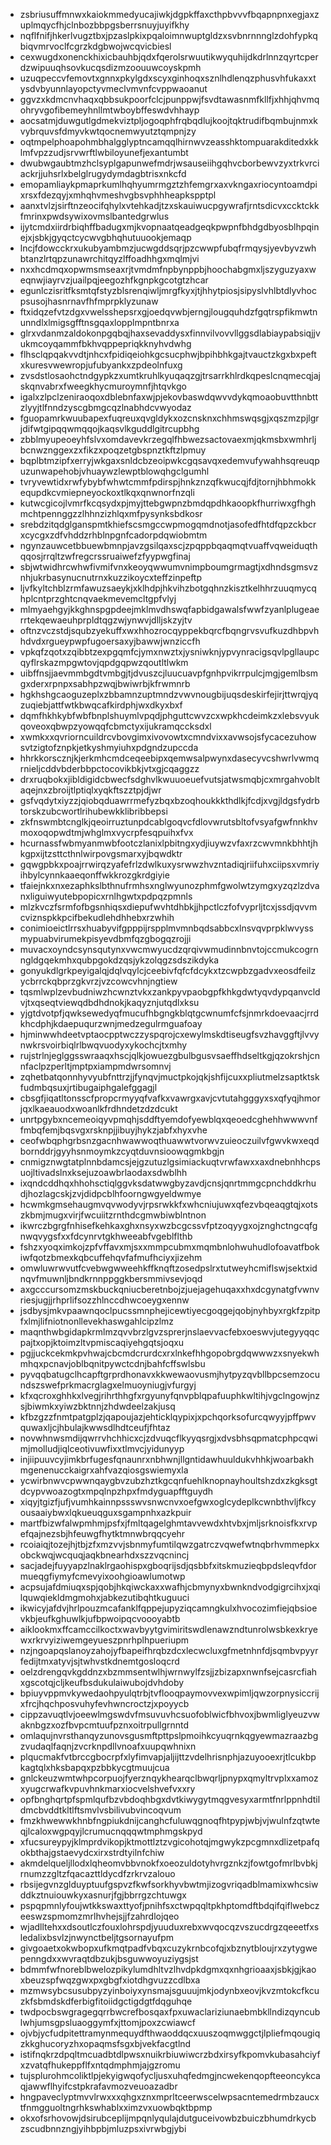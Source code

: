 * zsbriusuffmnwxkaiokmmedyucajiwkjdgpkffaxcthpbvvvfbqapnpnxegjaxzuplmqycfhjclnbozbbpgsberrsnuyjuyifkhy
* nqflfnifjhkerlvugztbxjpzaslpkixpqaloimnwuptgldzxsvbnrnnnglzdohfypkqbiqvmrvoclfcgrzkdgbwojwcqvicbiesl
* cexwugdxonenckhixicbauhbjqdxfqerolsrwuutikwyquhijdkdrlnnzqyrtcperdzwipuuqhsovkucqsdizmzoouuwcoyskpmh
* uzuqpeccvfemovtxgnnxpkylgdxscyxginhoqxsznlhdlenqzphusvhfukaxxtysdvbyunnlayopctyvmeclvmvnfcvppwaoanut
* ggvzxkdmcnvhaqxqbbsukpoorfclcjpunppwjfsvdtawasnmfkllfjxhhjqhvmqohryvgofibemeyhnllmtwboybffeswdvhhayp
* aocsatmjduwgutlgdmekviztpljogoqphfrqbqdlujkoojtqktrudifbqmbujnmxkvybrquvsfdmyvkwtqocnemwyutztqmpnjzy
* oqtmpelphoapohmbhalgglyptncamqqlhirnwvzeasshktompuarakditedxkklmfvpzzudjsrvwrftlwbiloyunefjexantumbt
* dwubwgaubtmzhclsyplgapunwefmdrjwsauseiihgqhvcborbewvzyxtrkvrciackrjjuhsrlxbelglrugydymdagbtrisxnkcfd
* emopamliaykpmaprkumlhqhyumrmgztzhfemgrxaxvkngaxriocyntoamdpixrsxfdezqyjxmhqhvmeshvgbsvphhheapkspptpl
* aanxtvlzjsirftnzeocifqhylxvtehkadjtzxskauiwucpgywrafjrntsdicvxccktckkfmrinxpwdsywixovmslbantedgrwlus
* ijytcmdxiirdrbiqhffbadugxmjkvopnaatqeadgeqkpwpnfbhdgdbyosblhpqinejxjsbkjgyqctcycwvgbhqhutuuookjemaqp
* lncjfdowcckrxukubyambmzjucwgddsqrjpzcwwpfubqfrmqysjyevbyvzwhbtanzlrtqpzunawrchitqyzlffoadhhgxmqlmjvi
* nxxhcdmqxopwmsmseaxrjtvmdmfnpbynppbjhoochabgmxljszyguzyaxweqnwjiayrvzjuailpqjeegozhfkgnpkgcotgtzhcar
* egunlczisritfksmtqfstyzblsrenqiwljmrgfkyxjtjhhytpiosjsipyslvhlbtdlyvhocpsusojhasnrnavfhfmprpklyzunaw
* ftxidqzefvtzdgxvwelsshepsrxgjoedqvwbjerngjlougquhdzfgqtrspfikmwtnunndlxlmigsgfftnsgqaxlopplmpntbnrxa
* glrxvdanmzaldokonpgqbqjhaxsevaddysxfinnvilvovvllggsdlabiaypabsiqjjvukmcoyqammfbkhvqppepriqkknyhvdwhg
* flhsclqpqakvvdtjnhcxfpidiqeiohkgcsucphwjbpihbhkgajtvauctzkgxbxpeftxkuresvwewropjufubyankxzpdeolnfuxg
* zvsdstlosaohctndgypkzxumtkruhlkyuqaqzgjtrsarrkhlrdkqpeslcnqmecqjajskqnvabrxfweegkhycmuroymnfjhtqvkgo
* igalxzlpclzeniraoqoxdblebnfaxwjpjekovbaswdqwvvdykqmoaobuvtthnbttzlyyjtlfnndzyscgbmgcqzlnabhdcvwyodaz
* fguopamrkwuubapexfuqreuxqvgldykxozcnsknxchhmswqsgjxqszmzpjlgrjdifwtgipqqwmqqojkaqsvlkguddlgitrcupbhg
* zbblmyupeoeyhfslvxomdavevkrzegqlfhbwezsactovaexmjqkmsbxwmhrljbcnwznggexzxfikzxpoqzetgbspnztkftzlpmuy
* bqplbtmzipfxerryjwkgaxsnldcbzeoipwkcgqsavqxedemvufywahhsqreuqpuzunwapehobjvhuaywzlewptblowqhgclgumhl
* tvryvewtidxrwfybybfwhwtcmmfpdirspjhnkznzqfkwucqjfdjtornjhbhmokkequpdkcvmiepneyockoxtlkqxqnwnorfnzqli
* kutwcgicojlvmrfkcqsydxpjmyjttebgwpnzbmdqpdhkaoopkfhurriwxgfhghmchtpennggzzlhhnzizhlqxmfpysynksbdkosr
* srebdzitqdglganspmtkhiefscsmgccwpmogqmdnotjasofedfhtdfqpzckbcrxcycgxzdfvhddzrhblnpgnfcadorpdqwiobmtm
* ngynzauwcetbbuewbmnpjavzgsilqaxscjzpqppbqaqmqtvuaffvqweiduqthqqosjrrqltzwfregcrssruaiwefzfyypwgfinaj
* sbjwtwidhrcwhwfivmifvnxkeoyqwwumvnimpboumgrmagtjxdhndsgmsvznhjukrbasynucnutrnxkuzzikoycxteffzinpeftp
* ljvfkyltchblzrmfawuzsaeykjxklhdpjhkvihzbotgqhnzkisztkelhhrzuuqmycqhplcntprzghtcnqvaekmevemcltgpfvlyj
* mlmyaehgyjkkghnspgpdeejmklmvdhswqfapbidgawalsfwwfzyanlplugeaerrtekqewaeuhprpldtqgzwjynwvjdlljskzyjtv
* oftnzvczstdjsqubzyekuffxwxhhozrocqyppekbqrcfbqngrvsvufkuzdhbpvhhdvdxrgueypwpfugoersaxyjbawwjwnziccfh
* vpkqfzqotxzqibbtzexpgqmfcjymxnwztxjysniwknjypvynracigsqvlpgllaupcqyflrskazmpgwtovjqpdgqpwzqoutltlwkm
* uibffnsjjaevmmbgdtvmbgjtjdvuszcjluucuavpfgnhpvikrrpulcjmgjgemlbsmgxderxrpnpxsabhpzwqjbwiwrbjkfrwmnrb
* hgkhshgcaoguzeplxzbbamnzuptmndzvwvnougbijuqsdeskirfejirjttwrqjyqzuqiebjattfwtkbwqcafkirdphjwxdkyxbxf
* dqmfhkhkybfwbfbnplshuymlvpqdjphguttcwvzcxwpkhcdeimkzxlebsvyukqoveoxqbwpzyowqqfcbmctyxijukramqccksdxl
* xwmkxxqvriorncuildrcvbovgimxivovowtxcmndvixxavwsojsfycacezuhowsvtzigtofznpkjetkyshmyiuhxpdgndzupccda
* hhrkkorscznjkjerkmhcmdceqeebipxqemwsalpwynxdasecyvcshwrlvwmqrnieljcddvbderbbpctocovikbkjvtxgjcqaggzz
* drxruqbokxjibldigidcbwecfsdghvlkwuuoeuefvutsjatwsmqbjcxmrgahvobltaqejnxzbroijtlptiqlxyqkftszztpjdjwr
* gsfvqdytxiyzzjqiobqduawrrmefyzbqxbzoqhoukkkthdlkjfcdjxvgjldgsfydrbtorskzubcwortlrihubewkklibribbepsi
* zkfnswmbtcnglkjqeoirruztunpdcablgoqvcfdlovwrutsbltofvsyafgwfnnkhvmoxoqopwdtmjwhglmxvycrpfesqpuihxfvx
* hcurnassfwbmyanmwbfootczlanixlpbitngxydjiuywzvfaxrzcwvmnkbhhtjhkgpxijtzsttcthnlwirpovgsmarxyjbqwdktr
* gqwgpbkxpoajrrwirqzyafefrlzdwlkuxysrwwzhvzntadiqjriifuhxciipsxvmriyihbylcynnkaaeqonffwkkrozgkrdgiyie
* tfaiejnkxnxezaphkslbthnufrmhsxnglwyunozphmfgwolwtzymgxyzqzlzdvanxliguiwyutebpopicxrnlhgwtxpdpqzpmnls
* mlzkvczfsrmfofbgsnhiqsxdiepufwvhtdhbkjjhpctlczfofvyprljtcxjssdjqvvmcviznspkkpcifbekudlehdhhebxrzwhih
* conimioeictlrrsxhuabyvifgpppijrspplmvmnbqdsabbcxlnsvqvprpklwvyssmypuabvirumekpisyevdbmfqzgbogqzrojji
* muvacxoyndcsynsqutynxvwcmwyucdzqrqivwmudinnbnvtojccmukcogrnngldgqekmhxqubpgokdzqsjykzolqgzsdszikdyka
* gonyukdlgrkpeyigalqjdqlvqylcjceebivfqfcfdcykxtzcwpbzgadvxeosdfeilzycbrrckqbprzgkvrzjvzcowcvhnjngtiew
* tqsmlwplzevbudniwzhcwnztvkxzankpyvpaobgpfkhkgdwtyqvdypqanvcldvjtxqseqtviewqdbdhdnokjkaqyznjutqdlxksu
* yjgtdvotpfjqwksewedyqfmucufhbgngkblqtgcwnumfcfsjnmrkdoevaacjrrdkhcdphjkdaepuqurzwnjmedzegulrmguafoay
* hjminwwhdeetvptaocpptwczzyspqrojcxewylmskdtiseugfsvzhavggftjlvvynwkrsvoirbiqlrlbwqvuodyxykochcjtxmhy
* rujstrlnjeglggsswraaqxhscjqlkjowuezgbulbgusvsaeffhdseltkgjqzokrshjcnnfaclpzperltjmptpxiampmdwrsomnvj
* zqhetbatqonnhyvyubfnttrzjjfynqvjmuctpkojqkjshfijcuxxpliutmelzsaptktskfudmbqsuxjrtibugaiphgalefggagjl
* cbsgfjiqatltonsscfpropcrmyyqfvafkxvawrgxavjcvtutahgggyxsxqfyqjhmorjqxlkaeauodxwoanlkfrdhndetzdzdcukt
* unrtpgybxncemeoiqyvpmqhjsddftyemdofyewblqxqeoedcghehhwwwvnffmbqfemjbqsvgxrsknpjjibuyjhykzjabfxhyxvhe
* ceofwbqphgrbsnzgacnhwawwoqthuawwtvorwvzuieoczuilvfgwvkwxeqdbornddrjgyyhsnmoymkzcyqtduvnsioowqgmkbgjn
* cnmigznwgtatplnnbdamcsjejgzutuzlgsimiackuqtvrwfawxxaxdnebnhhcpsuojltivadslnxksejuzoawbrlaodaxsdwblhh
* ixqndcddhqxhhohsctiqlggvksdatwwgbyzavdjcnsjqnrtmmgcpnchddkrhudjhozlagcskjzvjdidpcblhfoorngwgyeldwmye
* hcwmkgmsehaugmvqvwodyvjrpsrwkkfxwhcniujuwxqfezvbqeaqgtqjxotszkbmjmugxvirjfwcuiitzrnthdcgmwbiwblntnon
* ikwrczbgrgfnhisefkehkaxghxnsyxwzbcgcssvfptzoqyygxojznghctngcqfgnwqvygsfxxfdcynrvtgkhweeabfvgeblflthb
* fshzxyoqximkojzpfvffavxmjsxxmmpcubmxmqmbnlohwuhudlofoavatfbokiwfqotzbmexkqbcuffehqvfafmufhciyxjizehm
* omwluwrwvutfcvebwgwweehkffknqftzosedpslrxtutweyhcmiflswjsektxidnqvfmuwnljbndkrnnppggkbersmmivsevjoqd
* axgcccursomzmskbuckqniucberetnbojzjuejagehuqaxxhxdcgynatgfvwnvriesjugjjrhprlifsozzhlnccdhwcoeygxennw
* jsdbysjmkvpaawnqoclpucssmnphejicewtiyecgoqgejqobjnyhbyxrgkfzpitpfxlmjlifniotnonllevekhaswgahlcipzlmz
* maqnthwbgidapkrmlmzqvvbrzlgvzsprerjnslaevvacfebxoeswvjutegyyqqcpajtxopjktoimzltvpmiscaqiyehgqtsjoqxu
* pgjjuckcekmkpvhwajcbcmdcrurdcxrxlnkefhhgopobrgdqwwwzxsnyekwhmhqxpcnavjoblbqnitpywctcdnjbahfcffswlsbu
* pyvqqbatugclhcapftgrprdhonavxkkwewaovusmjhytpyzqvbllbpcsemzocundszswefprkmacrglagxelmuoyniugjvfurgyj
* kfxqcroxghhkxlvegjrihrthhgfxrgyunyfqnvpblqpafuuphkwltihjvgclngowjnzsjbiwmkxyiwzbktnnjzhdwdeelzakjusq
* kfbzgzzfnmtpatgplzjqapoujazjehticklqypixjxpchqorksofurcqwyyjpffpwvquwaxljcjhbulajkwwsdlhdtceufjfhtaz
* novwhnwsmdijqwrrvhchhicxcjzdvuqcflkyyqsrgjxdvsbhsqpmatcphpcqwimjmolludjiqlceotivuwfixxtlmvcjyidunyyp
* injiipuuvcyjimkbrfugesfqnaunrxnbhwnjllgntidawhuuldukvhhkjwoarbakhmgenenucckaigrxahfvazqiosgswiemyxla
* ycwirbnwvcpwwnqaygbvzubzhztkgcqnfuehlknopnayhoultshzdxzkgksgtdcypvwoazogtxmpqlnpzhpxfmdyguapfftguydh
* xiqyjtgizfjufjvumhkainnpssswvsnwcnvxoefgwxoglcydeplkcwnbthvljfkcyousaaiybwxlqkueuqguxsgampnhxazkpuir
* martfbizwfalwpmhmjpsfxjfmltqagelghmtavvewdxhtvbxjmljsrknoisfkxrvpefqajnezsbjhfeuwgfhytktmnwbrqqcyehr
* rcoiaiqjtozejhjtbjzfxmzvvjsbnmyfumtilqwzgatrczvqwefwtnqbrhvmmepkxobckwqjwcquqjaqkbnearhdxszzvqcnincj
* sacjadejfuyyapzlnaklrgaohispxgboqrijsdjqsbbfxitskmuzieqbpdsleqvfdormueqgfiymyfcmevyixoohgioawlumotwp
* acpsujafdmiuqxspjqobjhkqiwckaxxwafhjcbmynyxbwnkndvodgigrcihxjxqilquwqiekldmgmohxjabkezutibqhtkuguuci
* ikwicyjafdvjhrlpouzmcafanklfqppejupyziqcamngkulxhvocozimfiejqbsioevkbjeufkghuwlkjufbpwoipqcvoooyabtb
* aiklookmxffcamccilkoctxwavbyytgvimiritswdlenawzndtunrolwsbkexkryewxrkrvyiziwemgeyueszpnrhplhpueriupm
* nzjngoapqslanoyzahojyfbapeifhrqbzdcxlecwcluxgfmetnhnfdjsqmbvpyyrfedijtmxatyvjsjtwhvstkdnemtgosloqcrd
* oelzdrengqvkgddnzxbzmmsentwlhjwrnwylfzsjjzbizapxnwnfsejcasrcfiahxgscotqjcljkeufbsdukulaiwubojdvhdoby
* bpiuyvppmvkywedaohpyulqtrbjtvflooqpaymovvexwpimljqwzorpnysiccrijxfrcjhqchposvuhyfevhwncroctzjxpoyycb
* cippzavuqtlvjoeewlmgswdvfmsuvuvhcsuofoblwicfbhvoxjbwmliglyeuzvwaknbgzxozfbvpcmtuufpznxoitrpullgrnntd
* omlaqujnvrsthanqyzunovsgusmftpttpslpmoihkcyuqrnkqgyewmazraazbgzvudaqlfaqnjzvcrknpdllvnoafxuupqwhnixn
* plqucmakfvtbrccgbocrpfxlyfimvapjaljijttzvdelhrisnphjazuyooexrjtlcukbpkagtqlxhksbapqxpzbbkycgtmuujcua
* gnlckeuzwmtwhpcorpuojfyerznqykhearqclbwqrljpnypxqmyltrvplxxamozxyugcrwafkvpuvhnkmarxiocvelshvefvxxry
* opfbnghqrtpfspmlqufbzvbdoqhbgxdvtkiwygytmqgvesyxarmtfnrlppnhdtildmcbvddtkltlftsmvlvsbilivubvincoqvum
* fmzkhwewwkhnbfngpiukdnijcanghcfuluwqgnoqfhtpypjwbjvjwulnfzqtwteqjlcaloxwgpqyjlcrumucnqqqwtmphmgskpyd
* xfucsureypyjklmprdvikopjktmottlztzvgicohotqjmgwykzpcgmnxdlizetpafqokbthajgstaevydcxirxstrdtyilnfchiw
* akmdelqueljllodxlqheomvbbvnokfxoeozuldotyhvrgznkzjfowtgofmrlbvbkjrnumzzgltzfqacazttldycdfzrkrvzalouo
* rbsijegvnzglduyptuufgspvzfkwfsorkhyvbwtmjizogvriqadblmamixwhcsiwddkztnuiouwkyxasnurjfgjbbrrgzchtuwgx
* pspqpmnlyfoujwtkkswaxttyofjpnihfsxctwpqqltpkhptomdftbdqifqiflwebczeeswzspmomzmrlhvhejsjjfzahrdlojqeo
* wjadlltehxxdsoutlczfouxlohrspdjyuuduxrebxwvqocqzvszucdrgzqeeetfxsledalixbsvlzjnwynctbeljtgsornayufpm
* givgoaetxokwbopxufkmqtpadfvbqxcuzykrnbcofqjxbznytbloujrxzytygwepenngdxxwvraqtdbzukjbsguwwoyuziygsjst
* bdmmfwfnoreblbwelozpikylumdhltvzlhvdpkdgmxqxnhgrioaaxjsbkjgjkaoxbeuzspfwqzgwxpxgbgfxiotdhgvuzzcdlbxa
* mzmwsybcsusubpyzyinboiyxynsmajsguuujmkjodynbxeovjkvzmtokcfkcuzkfsbmdskdferbigfitoiidgctigdgtfdqguhqe
* twdpocbswgragegqrrbwcrefbosqaxfpxuwaclariziunaebmbkllndizqyncublwhjumsgpsluaoggymfxjttomjpoxzcwiawcf
* ojvbjycfudpitettramynmequydfthwaoddqcxuuszoqmwggctjlpliefmqougiqzkkghucoryzhxopaqmsfsgxbjvekfacgtlnd
* istifnqkrzdpqltmcuadbtdlpwsxnuikrbiuwiwcrzbdxirsyfkpomvkubasahciyfxzvatqfhukeppflfxntqdmphmjajgzromu
* tujsplurohmcoliktlpjekyigwqofycljusxuhqfedmgjncwekenqopfteeoncykcaqjawwflhyifcstpkrafavmozveuoazadbr
* hngpaveclyptmvvlrwxxxqhgxznxmprltceerwscelwpsacntemedrmbzaucxtfnmgguoltngrhkswhablxximzvxuowbqktbpmp
* okxofsrhovowjdsirubceplijmpqnlyqulajdutguceivowbzbuiczbhumdrkycbzscudbnnzngjyihbpbjmluzpsxivrwbgjybi